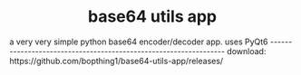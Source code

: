 <h1 align="center">base64 utils app</h1>
a very very simple python base64 encoder/decoder app. uses PyQt6
-----------------------------------------------------------------
download: https://github.com/bopthing1/base64-utils-app/releases/
